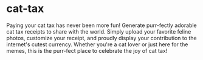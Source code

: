 # cat-tax

Paying your cat tax has never been more fun! Generate purr-fectly adorable cat tax receipts to share with the world. Simply upload your favorite feline photos, customize your receipt, and proudly display your contribution to the internet's cutest currency. Whether you're a cat lover or just here for the memes, this is the purr-fect place to celebrate the joy of cat tax!
